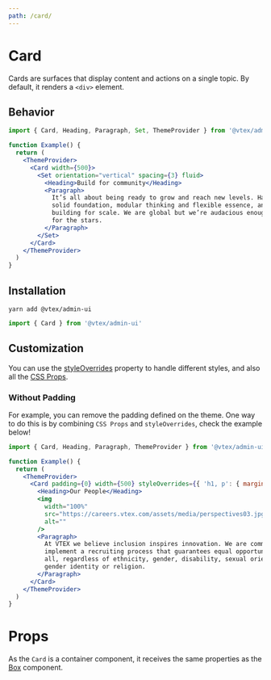```yaml
---
path: /card/
---
```


# Card

Cards are surfaces that display content and actions on a single topic. By default, it renders a `<div>` element.

## Behavior

```jsx
import { Card, Heading, Paragraph, Set, ThemeProvider } from '@vtex/admin-ui'

function Example() {
  return (
    <ThemeProvider>
      <Card width={500}>
        <Set orientation="vertical" spacing={3} fluid>
          <Heading>Build for community</Heading>
          <Paragraph>
            It’s all about being ready to grow and reach new levels. Have a
            solid foundation, modular thinking and flexible essence, and you’re
            building for scale. We are global but we’re audacious enough to aim
            for the stars.
          </Paragraph>
        </Set>
      </Card>
    </ThemeProvider>
  )
}
```

## Installation

```static
yarn add @vtex/admin-ui
```

```jsx static
import { Card } from '@vtex/admin-ui'
```

## Customization

You can use the [styleOverrides](/theming/inline-styles/#styles--styleoverrides) property to handle different styles, and also all the [CSS Props](/theming/css-props/).

### Without Padding

For example, you can remove the padding defined on the theme. One way to do this is by combining `CSS Props` and `styleOverrides`, check the example below!

```jsx
import { Card, Heading, Paragraph, ThemeProvider } from '@vtex/admin-ui'

function Example() {
  return (
    <ThemeProvider>
      <Card padding={0} width={500} styleOverrides={{ 'h1, p': { margin: 4 } }}>
        <Heading>Our People</Heading>
        <img
          width="100%"
          src="https://careers.vtex.com/assets/media/perspectives03.jpg"
          alt=""
        />
        <Paragraph>
          At VTEX we believe inclusion inspires innovation. We are committed to
          implement a recruiting process that guarantees equal opportunities for
          all, regardless of ethnicity, gender, disability, sexual orientation,
          gender identity or religion.
        </Paragraph>
      </Card>
    </ThemeProvider>
  )
}
```

# Props

As the `Card` is a container component, it receives the same properties as the [Box](/primitives/box/) component.

<proptypes heading="Card" component="Card" />
